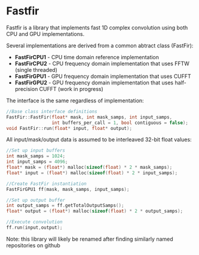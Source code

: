 # Fastfir

Fastfir is a library that implements fast 1D complex convolution using both CPU and GPU implementations.


Several implementations are derived from a common abtract class (FastFir):
* **FastFirCPU1** - CPU time domain reference implementation
* **FastFirCPU2** - CPU frequency domain implementation that uses FFTW (single threaded)
* **FastFirGPU1** - GPU frequency domain implementation that uses CUFFT
* **FastFirGPU2** - GPU frequency domain implementation that uses half-precision CUFFT (work in progress)


The interface is the same regardless of implementation:

```C++
//Base class interface definitions
FastFir::FastFir(float* mask, int mask_samps, int input_samps,
                 int buffers_per_call = 1, bool contiguous = false);
void FastFir::run(float* input, float* output);
```

All input/mask/output data is assumed to be interleaved 32-bit float values:

```C++
//Set up input buffers
int mask_samps = 1024;
int input_samps = 4096;
float* mask = (float*) malloc(sizeof(float) * 2 * mask_samps);
float* input = (float*) malloc(sizeof(float) * 2 * input_samps);

//Create FastFir instantiation
FastFirGPU1 ff(mask, mask_samps, input_samps);

//Set up output buffer
int output_samps = ff.getTotalOutputSamps();
float* output = (float*) malloc(sizeof(float) * 2 * output_samps);

//Execute convolution
ff.run(input,output);
```

Note: this library will likely be renamed after finding similarly named repositories on github
